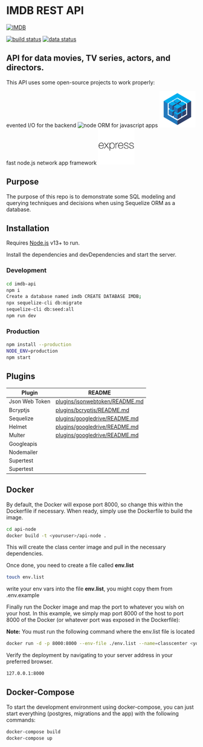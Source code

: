 # IMDB REST API
[![IMDB](https://upload.wikimedia.org/wikipedia/commons/6/69/IMDB_Logo_2016.svg)](https://imdb3.herokuapp.com/api-docs/)

[![build status](https://img.shields.io/circleci/project/github/PokeAPI/pokeapi/master.svg)](https://imdb-lab.herokuapp.com/) [![data status](https://img.shields.io/circleci/build/github/PokeAPI/api-data?label=data)](https://imdb-lab.herokuapp.com/api-docs)

## API for data movies, TV series, actors, and directors.

This API  uses some open-source projects to work properly:

 evented I/O for the backend
 ![node][node.js] 
 ORM for javascript apps
 ![sequelize][sequelize] 
 fast node.js network app framework
 ![ex][express]

## Purpose
The purpose of this repo is to demonstrate some SQL modeling and querying techniques and decisions when using Sequelize ORM as a database.

## Installation

Requires [Node.js](https://nodejs.org/) v13+ to run.

Install the dependencies and devDependencies and start the server.

### Development
```sh
cd imdb-api
npm i
Create a database named imdb CREATE DATABASE IMDB;
npx sequelize-cli db:migrate
sequelize-cli db:seed:all
npm run dev
```

### Production
```sh
npm install --production
NODE_ENV=production
npm start
```

## Plugins

| Plugin | README |
| ------ | ------ |
| Json Web Token | [plugins/jsonwebtoken/README.md][PlJw] |
| Bcryptjs | [plugins/bcryptjs/README.md][PlBc] |
| Sequelize | [plugins/googledrive/README.md][PlSq] |
| Helmet | [plugins/googledrive/README.md][PlSq] |
| Multer | [plugins/googledrive/README.md][PlSq] |
| Googleapis | [][PlSq] |
| Nodemailer | [][PlSq] |
| Supertest | [][PlSq] |
| Supertest | [][PlSq] |

## Docker

By default, the Docker will expose port 8000, so change this within the
Dockerfile if necessary. When ready, simply use the Dockerfile to
build the image.

```sh
cd api-node
docker build -t <youruser>/api-node .
```

This will create the class center image and pull in the necessary dependencies.


Once done, you need to create a file called **env.list**

```sh
touch env.list
```

write your env vars into the file **env.list**, you might copy them from .env.example 

Finally run the Docker image and map the port to whatever you wish on
your host. In this example, we simply map port 8000 of the host to
port 8000 of the Docker (or whatever port was exposed in the Dockerfile):

**Note:** You must run the following command where the env.list file is located

```sh
docker run -d -p 8000:8000 --env-file ./env.list --name=classcenter <youruser>/api-node
```

Verify the deployment by navigating to your server address in
your preferred browser.

```sh
127.0.0.1:8000
```

## Docker-Compose
To start the development environment using docker-compose, you can just start everything (postgres, migrations and the app) with the following commands:

```sh
docker-compose build
docker-compose up
```


[//]: # (These are reference links used in the body of this note and get stripped out when the markdown processor does its job. There is no need to format nicely because it shouldn't be seen. Thanks SO - http://stackoverflow.com/questions/4823468/store-comments-in-markdown-syntax)

   [node.js]: <https://img.icons8.com/color/96/000000/nodejs.png>
   [sequelize]: <https://raw.githubusercontent.com/JuanD-lab/icons/main/file_type_sequelize_icon_130173.png>
   [express]: <https://raw.githubusercontent.com/JuanD-lab/icons/main/express.png>

   [PlJw]: <https://github.com/auth0/node-jsonwebtoken/blob/master/README.md>
   [PlBc]: <https://github.com/dcodeIO/bcrypt.js/blob/master/README.md>
   [PlSq]: <https://github.com/sequelize/sequelize/blob/main/README.md>
